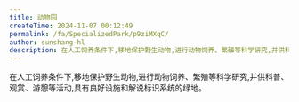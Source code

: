 ```yaml
---
title: 动物园
createTime: 2024-11-07 00:12:49
permalink: /fa/SpecializedPark/p9ziMXqC/
author: sunshang-hl
description: 在人工饲养条件下,移地保护野生动物,进行动物饲养、繁殖等科学研究,并供科普、观赏、游憩等活动,具有良好设施和解说标识系统的绿地。
---
```


在人工饲养条件下,移地保护野生动物,进行动物饲养、繁殖等科学研究,并供科普、观赏、游憩等活动,具有良好设施和解说标识系统的绿地。
